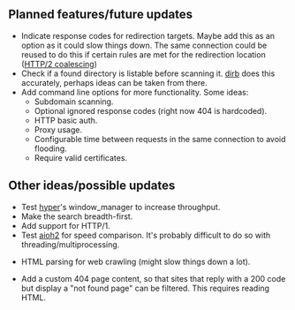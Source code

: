 ## Planned features/future updates ##
* Indicate response codes for redirection targets. Maybe add this as an option as it could slow things down. The same connection could be reused to do this if certain rules are met for the redirection location ([HTTP/2 coalescing](https://daniel.haxx.se/blog/2016/08/18/http2-connection-coalescing/))
* Check if a found directory is listable before scanning it. [dirb](https://gitlab.com/kalilinux/packages/dirb/) does this accurately, perhaps ideas can be taken from there.
* Add command line options for more functionality. Some ideas:
	- Subdomain scanning.
	- Optional ignored response codes (right now 404 is hardcoded).
	- HTTP basic auth.
	- Proxy usage.
	- Configurable time between requests in the same connection to avoid flooding.
	- Require valid certificates.

## Other ideas/possible updates ##
* Test [hyper](https://github.com/Lukasa/hyper)'s window_manager to increase throughput.
* Make the search breadth-first.
* Add support for HTTP/1.
* Test [aioh2](https://github.com/decentfox/aioh2) for speed comparison. It's probably difficult to do so with threading/multiprocessing.
- HTML parsing for web crawling (might slow things down a lot).
* Add a custom 404 page content, so that sites that reply with a 200 code but display a "not found page" can be filtered. This requires reading HTML.